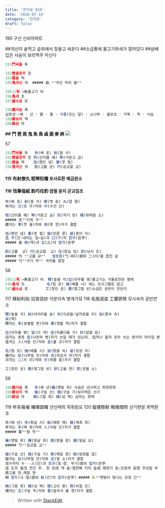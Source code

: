 ```yaml
---
title: '천자문 019'
date: '2020-07-14'
category: '천자문'
draft: false
---
```

190 구신 신비아파트

##귀신이 술먹고 솥위에서 창들고 싸운다
##소금통에 물고기와새가 절어있다
##삼베입은 사슴이 보리맥주 마신다

```js
191鬥싸울 투

192鬯울창주 창
193鬲솥 력
194鬼귀신 귀  ##### 甶 **귀신 머리 불**

19511획 →魚물고기 어
196鳥새 조
197鹵소금 로

198鹿사슴 록  
십장생->해 · 산 · 물 · 돌 · 구름(또는 달) · 소나무 · 불로초 · 거북 · 학 · 사슴
199麥보리 맥
200麻삼 마
```

**## 鬥 鬯 鬲 鬼 魚 鳥 鹵 鹿 麥 麻**
![](https://i.ibb.co/KbNK1vc/Screen-Shot-2020-07-14-at-11-57-27-AM.png)

57
```js
191鬥싸울 투   布(베 포) 射(쏠 사) 
192鬯울창주 창 笩(산이름 혜) 琴(거문고 금)
193鬲솥 력    恬(편안 념) 筆(붓 필)
194鬼귀신 귀   鈞(고를 균) 巧(공교할 교)
```
#### 115 布射僚丸 嵇琴阮嘯 포사료환 혜금완소
#### 116 恬筆倫紙 鈞巧任釣 염필 윤지 균교임조
```js
布(베 포) 射(쏠 사) 僚(벗 료) 丸(알 환)
布자는 又(또 우)자와 巾(수건 건)

嵇(산이름 혜) 琴(거문고 금) 阮(악기 완) 嘯(휘파람 소)
##### 尤**더욱 우**
肅자는 聿(붓 율)자와 淵(못 연)자가 결합

恬(편안 념) 筆(붓 필) 倫(인륜 륜) 紙(종이 지)
舌 干(간☞내미는 일→실)과 口(구)의 합자(合字).
##### 侖 冊(책)과 집(亼)의 합자(合字

鈞(고를  균) 巧(공교할  교) 任(맡길 임) 釣(낚시 조)
##### 勻 **고를 균**   쌀포몸(勹☞싸다)部와 二(이)를 합친 글
##### 勺**구기 작** 국자를 말함


```
58
```js
19511획 →魚물고기 어. 釋(놓을 석)竝(아우를 병)물고기는 석돌로만든 병에 
196鳥새 조.         毛(털 모) 施(베풀 시) 새는 모시그물로 잡고
197鹵소금 로.       工(장인 공) 撒(찡그릴 빈)소금은 공빈이 만든다
```
117 釋紛利俗 竝皆佳妙 석분리속 병개가묘
118 毛施淑姿 工顰妍笑 모시숙자 공빈연소
```js
釋(놓을 석) 紛(어지러울 분) 利(이로울/날카로울 리) 俗(풍속 속)
采(채)
釋자는 釆(분별할 변)자와 睪(엿볼 역)자가 결합

竝(아우를 병) 皆(다 개) 佳(아름다울 가) 妙(묘할 묘)
竝자는 종종 並(나란히 병)자가 쓰일 때가 있는데, 竝자나 並자 모두 쓰는 방식의 차이일 뿐 의미는 같다.
佳자는 人(사람 인)자와 圭(홀 규)자가 결합

毛(털 모) 施(베풀 시) 淑(맑을 숙) 姿(모양 자)
施자는 㫃(나부낄 언)자와 也(어조사 야)자가 결합
次자는 二(두 이)자와 欠(하품 흠)자가 결합

工(장인 공) 撒(찡그릴 빈) 姸(고울 연) 笑(웃을 소)

```
59
```js
198鹿사슴 록   年(해 년)曦(햇빛 희) 사슴은 년시먹고 희희희희
199麥보리 맥   璇(구슬 선) 璣(구슬 기)보리맥은 선기
200麻삼 마    晦(그믐 회) 魄(넋 백) 삼마는 회백
```
119 年矢每催 曦暉朗曜 년신매최 희휘랑요
120 璇璣懸斡 晦魄環照 선기현알 회백환조
```js
年(해 년) 矢(화살 시) 每(매양 매) 催(재촉 최)
年자는 禾(벼 화)자와 人(사람 인)자가 결합
##### 翟**꿩 적**

曦(햇빛 희) 暉(빛날 휘) 朗(밝을 랑) 耀(빛날 요)
##### 丂**공교할 교**

璇(구슬 선) 璣(구슬 기) 懸(매달 현) 斡(빙빙돌 알)
旋자는 㫃(나부낄 언)자와 疋(발 소)자가 결합
戍수자리 수---人(인)과 창과(戈☞창, 무기)部의 합자(合字
戉 도끼 월戊 천간 무, 창 모戌 개 술/열한째 지지 술戎 병장기 융/오랑캐 융茂 무성할 무
県고을 현,매달 현
斡 말두(斗☞말)部와 倝(간)의 합자(合字).##### 倝**햇빛이 빛나는 모양 간**

晦(그믐 회) 魄(넋 백) 環(고리 환) 照(비칠 조)
環자는 玉(구슬 옥)자와 睘(놀라서 볼 경)자가 결합.
```
> Written with [StackEdit](https://stackedit.io/).
<!--stackedit_data:
eyJoaXN0b3J5IjpbMTg5NjY1NjY1MiwxMTY0MzYxOTcyLDExNj
A3MDU2NTAsLTIwODg1NjYzMjYsLTE4OTUwMTAwNCwtMTEwMTA4
NzY1LC02NjkyODkxNTQsLTI0MDEzNTEyNSwxMDYzMjA4MjQ4LC
0yMTI5MjMwMDQ0LDI0NjEzMjczOCwxNDg2MjUwMDQ0LDY1NzIx
MTI3MSwtMTE0MjA2NzY5MSwzMDM4NTE0NzIsMjA0OTkzNTIxNy
w1MzA2MDA4NzMsNzI5MjAxMTUxLDg5MjY2Njk1NCw5Nzc3MTIw
MjZdfQ==
-->